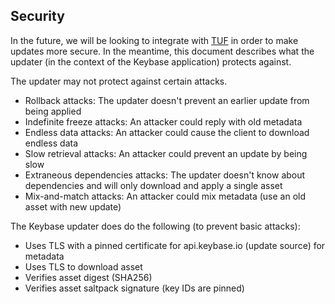 ## Security

In the future, we will be looking to integrate with [TUF](https://theupdateframework.github.io/)
in order to make updates more secure. In the meantime, this document describes
what the updater (in the context of the Keybase application) protects against.

The updater may not protect against certain attacks.

- Rollback attacks: The updater doesn't prevent an earlier update from being applied
- Indefinite freeze attacks: An attacker could reply with old metadata
- Endless data attacks: An attacker could cause the client to download endless data
- Slow retrieval attacks: An attacker could prevent an update by being slow
- Extraneous dependencies attacks: The updater doesn't know about dependencies and will only download and apply a single asset
- Mix-and-match attacks: An attacker could mix metadata (use an old asset with new update)

The Keybase updater does do the following (to prevent basic attacks):

- Uses TLS with a pinned certificate for api.keybase.io (update source) for metadata
- Uses TLS to download asset
- Verifies asset digest (SHA256)
- Verifies asset saltpack signature (key IDs are pinned)
